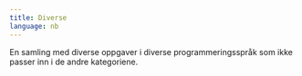 ```yaml
---
title: Diverse
language: nb
---
```


En samling med diverse oppgaver i diverse programmeringsspråk som ikke passer inn i de andre kategoriene.
